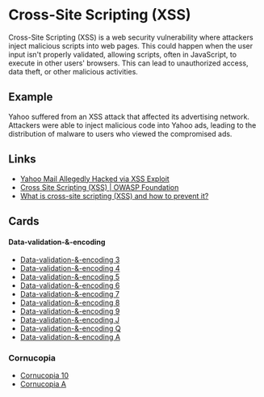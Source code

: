 # Cross-Site Scripting (XSS)
Cross-Site Scripting (XSS) is a web security vulnerability where attackers inject malicious scripts into web pages. This could happen when the user input isn't properly validated, allowing scripts, often in JavaScript, to execute in other users' browsers. This can lead to unauthorized access, data theft, or other malicious activities.

## Example
Yahoo suffered from an XSS attack that affected its advertising network. Attackers were able to inject malicious code into Yahoo ads, leading to the distribution of malware to users who viewed the compromised ads.

## Links
- [Yahoo Mail Allegedly Hacked via XSS Exploit](https://thenextweb.com/news/yahoo-mail-users-hit-by-widespread-hacking-xss-exploit-seemingly-to-blame)
- [Cross Site Scripting (XSS) | OWASP Foundation](https://owasp.org/www-community/attacks/xss/)
- [What is cross-site scripting (XSS) and how to prevent it?](https://portswigger.net/web-security/cross-site-scripting)

## Cards

#### Data-validation-&-encoding
- [Data-validation-&-encoding 3](/cards/VE3)
- [Data-validation-&-encoding 4](/cards/VE4)
- [Data-validation-&-encoding 5](/cards/VE5)
- [Data-validation-&-encoding 6](/cards/VE6)
- [Data-validation-&-encoding 7](/cards/VE7)
- [Data-validation-&-encoding 8](/cards/VE8)
- [Data-validation-&-encoding 9](/cards/VE9)
- [Data-validation-&-encoding J](/cards/VEJ)
- [Data-validation-&-encoding Q](/cards/VEQ)
- [Data-validation-&-encoding A](/cards/VEA)

### Cornucopia

- [Cornucopia 10](/cards/CX)
- [Cornucopia A](/cards/CA)
